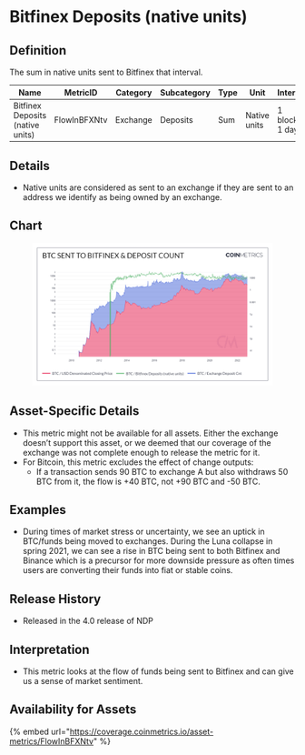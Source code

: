 # Bitfinex Deposits (native units)

## Definition

The sum in native units sent to Bitfinex that interval.

| Name                             | MetricID     | Category | Subcategory | Type | Unit         | Interval       |
| -------------------------------- | ------------ | -------- | ----------- | ---- | ------------ | -------------- |
| Bitfinex Deposits (native units) | FlowInBFXNtv | Exchange | Deposits    | Sum  | Native units | 1 block, 1 day |

## Details

* Native units are considered as sent to an exchange if they are sent to an address we identify as being owned by an exchange.

## Chart

<figure><img src="../../.gitbook/assets/BTC_Sent_to_Bitfinex___Deposit_Count.png" alt=""><figcaption></figcaption></figure>

## Asset-Specific Details

* This metric might not be available for all assets. Either the exchange doesn’t support this asset, or we deemed that our coverage of the exchange was not complete enough to release the metric for it.
* For Bitcoin, this metric excludes the effect of change outputs:
  * If a transaction sends 90 BTC to exchange A but also withdraws 50 BTC from it, the flow is +40 BTC, not +90 BTC and -50 BTC.

## Examples

* During times of market stress or uncertainty, we see an uptick in BTC/funds being moved to exchanges. During the Luna collapse in spring 2021, we can see a rise in BTC being sent to both Bitfinex and Binance which is a precursor for more downside pressure as often times users are converting their funds into fiat or stable coins.

## Release History

* Released in the 4.0 release of NDP

## Interpretation

* This metric looks at the flow of funds being sent to Bitfinex and can give us a sense of market sentiment.

## Availability for Assets

{% embed url="https://coverage.coinmetrics.io/asset-metrics/FlowInBFXNtv" %}
